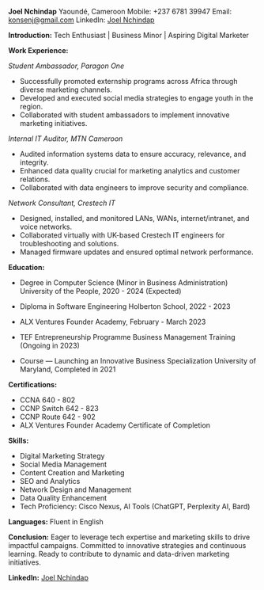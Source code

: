 **Joel Nchindap**
Yaoundé, Cameroon
Mobile: +237 6781 39947
Email: konsenj@gmail.com
LinkedIn: [Joel Nchindap](https://www.linkedin.com/in/joel-n-a680b15a?trk=contact-info)

**Introduction:**
Tech Enthusiast | Business Minor | Aspiring Digital Marketer

**Work Experience:**

*Student Ambassador, Paragon One*
- Successfully promoted externship programs across Africa through diverse marketing channels.
- Developed and executed social media strategies to engage youth in the region.
- Collaborated with student ambassadors to implement innovative marketing initiatives.

*Internal IT Auditor, MTN Cameroon*
- Audited information systems data to ensure accuracy, relevance, and integrity.
- Enhanced data quality crucial for marketing analytics and customer relations.
- Collaborated with data engineers to improve security and compliance.

*Network Consultant, Crestech IT*
- Designed, installed, and monitored LANs, WANs, internet/intranet, and voice networks.
- Collaborated virtually with UK-based Crestech IT engineers for troubleshooting and solutions.
- Managed firmware updates and ensured optimal network performance.

**Education:**
- Degree in Computer Science (Minor in Business Administration)
  University of the People, 2020 - 2024 (Expected)
- Diploma in Software Engineering
  Holberton School, 2022 - 2023

- ALX Ventures Founder Academy, February - March 2023
- TEF Entrepreneurship Programme Business Management Training (Ongoing in 2023)
- Course — Launching an Innovative Business Specialization
  University of Maryland, Completed in 2021

**Certifications:**
- CCNA 640 - 802
- CCNP Switch 642 - 823
- CCNP Route 642 - 902
- ALX Ventures Founder Academy Certificate of Completion

**Skills:**
- Digital Marketing Strategy
- Social Media Management
- Content Creation and Marketing
- SEO and Analytics
- Network Design and Management
- Data Quality Enhancement
- Tech Proficiency: Cisco Nexus, AI Tools (ChatGPT, Perplexity AI, Bard)

**Languages:**
Fluent in English

**Conclusion:**
Eager to leverage tech expertise and marketing skills to drive impactful campaigns. Committed to innovative strategies and continuous learning. Ready to contribute to dynamic and data-driven marketing initiatives.

**LinkedIn:**
[Joel Nchindap](https://www.linkedin.com/in/joel-nchindap)
